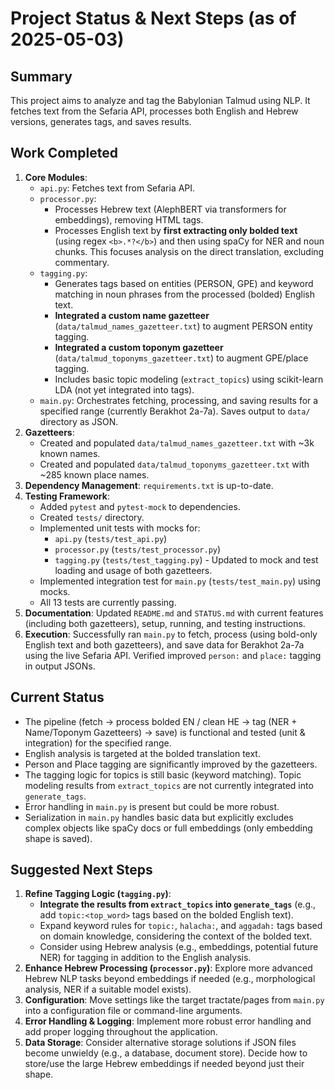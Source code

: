 # Project Status & Next Steps (as of 2025-05-03)

## Summary

This project aims to analyze and tag the Babylonian Talmud using NLP. It fetches text from the Sefaria API, processes both English and Hebrew versions, generates tags, and saves results.

## Work Completed

1.  **Core Modules**:
    *   `api.py`: Fetches text from Sefaria API.
    *   `processor.py`: 
        *   Processes Hebrew text (AlephBERT via transformers for embeddings), removing HTML tags.
        *   Processes English text by **first extracting only bolded text** (using regex `<b>.*?</b>`) and then using spaCy for NER and noun chunks. This focuses analysis on the direct translation, excluding commentary.
    *   `tagging.py`: 
        *   Generates tags based on entities (PERSON, GPE) and keyword matching in noun phrases from the processed (bolded) English text.
        *   **Integrated a custom name gazetteer** (`data/talmud_names_gazetteer.txt`) to augment PERSON entity tagging.
        *   **Integrated a custom toponym gazetteer** (`data/talmud_toponyms_gazetteer.txt`) to augment GPE/place tagging.
        *   Includes basic topic modeling (`extract_topics`) using scikit-learn LDA (not yet integrated into tags).
    *   `main.py`: Orchestrates fetching, processing, and saving results for a specified range (currently Berakhot 2a-7a). Saves output to `data/` directory as JSON.
2.  **Gazetteers**:
    *   Created and populated `data/talmud_names_gazetteer.txt` with ~3k known names.
    *   Created and populated `data/talmud_toponyms_gazetteer.txt` with ~285 known place names.
3.  **Dependency Management**: `requirements.txt` is up-to-date.
4.  **Testing Framework**:
    *   Added `pytest` and `pytest-mock` to dependencies.
    *   Created `tests/` directory.
    *   Implemented unit tests with mocks for:
        *   `api.py` (`tests/test_api.py`)
        *   `processor.py` (`tests/test_processor.py`)
        *   `tagging.py` (`tests/test_tagging.py`) - Updated to mock and test loading and usage of both gazetteers.
    *   Implemented integration test for `main.py` (`tests/test_main.py`) using mocks.
    *   All 13 tests are currently passing.
5.  **Documentation**: Updated `README.md` and `STATUS.md` with current features (including both gazetteers), setup, running, and testing instructions.
6.  **Execution**: Successfully ran `main.py` to fetch, process (using bold-only English text and both gazetteers), and save data for Berakhot 2a-7a using the live Sefaria API. Verified improved `person:` and `place:` tagging in output JSONs.

## Current Status

*   The pipeline (fetch -> process bolded EN / clean HE -> tag (NER + Name/Toponym Gazetteers) -> save) is functional and tested (unit & integration) for the specified range.
*   English analysis is targeted at the bolded translation text.
*   Person and Place tagging are significantly improved by the gazetteers.
*   The tagging logic for topics is still basic (keyword matching). Topic modeling results from `extract_topics` are not currently integrated into `generate_tags`.
*   Error handling in `main.py` is present but could be more robust.
*   Serialization in `main.py` handles basic data but explicitly excludes complex objects like spaCy docs or full embeddings (only embedding shape is saved).

## Suggested Next Steps

1.  **Refine Tagging Logic (`tagging.py`)**:
    *   **Integrate the results from `extract_topics` into `generate_tags`** (e.g., add `topic:<top_word>` tags based on the bolded English text).
    *   Expand keyword rules for `topic:`, `halacha:`, and `aggadah:` tags based on domain knowledge, considering the context of the bolded text.
    *   Consider using Hebrew analysis (e.g., embeddings, potential future NER) for tagging in addition to the English analysis.
2.  **Enhance Hebrew Processing (`processor.py`)**: Explore more advanced Hebrew NLP tasks beyond embeddings if needed (e.g., morphological analysis, NER if a suitable model exists).
3.  **Configuration**: Move settings like the target tractate/pages from `main.py` into a configuration file or command-line arguments.
4.  **Error Handling & Logging**: Implement more robust error handling and add proper logging throughout the application.
5.  **Data Storage**: Consider alternative storage solutions if JSON files become unwieldy (e.g., a database, document store). Decide how to store/use the large Hebrew embeddings if needed beyond just their shape.
